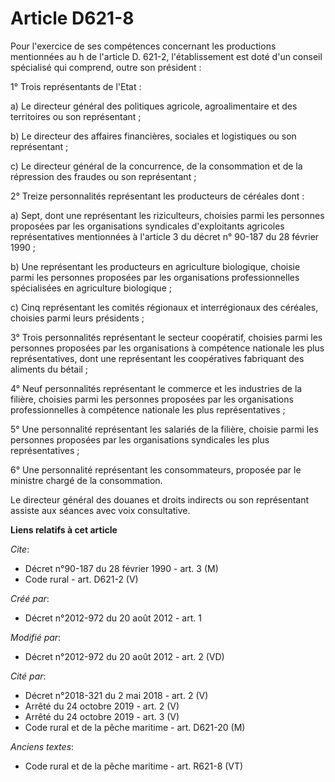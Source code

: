 # Article D621-8

Pour l'exercice de ses compétences concernant les productions mentionnées au h de l'article D. 621-2, l'établissement est
doté d'un conseil spécialisé qui comprend, outre son président : 

1° Trois représentants de l'Etat : 

a) Le directeur général des politiques agricole, agroalimentaire et des territoires ou son représentant ; 

b) Le directeur des affaires financières, sociales et logistiques ou son représentant ; 

c) Le directeur général de la concurrence, de la consommation et de la répression des fraudes ou son représentant ; 

2° Treize personnalités représentant les producteurs de céréales dont : 

a) Sept, dont une représentant les riziculteurs, choisies parmi les personnes proposées par les organisations syndicales
d'exploitants agricoles représentatives mentionnées à l'article 3 du décret n° 90-187 du 28 février 1990 ; 

b) Une représentant les producteurs en agriculture biologique, choisie parmi les personnes proposées par les organisations
professionnelles spécialisées en agriculture biologique ; 

c) Cinq représentant les comités régionaux et interrégionaux des céréales, choisies parmi leurs présidents ; 

3° Trois personnalités représentant le secteur coopératif, choisies parmi les personnes proposées par les organisations à
compétence nationale les plus représentatives, dont une représentant les coopératives fabriquant des aliments du bétail ; 

4° Neuf personnalités représentant le commerce et les industries de la filière, choisies parmi les personnes proposées par
les organisations professionnelles à compétence nationale les plus représentatives ; 

5° Une personnalité représentant les salariés de la filière, choisie parmi les personnes proposées par les organisations
syndicales les plus représentatives ; 

6° Une personnalité représentant les consommateurs, proposée par le ministre chargé de la consommation. 

Le directeur général des douanes et droits indirects ou son représentant assiste aux séances avec voix consultative.

**Liens relatifs à cet article**

_Cite_:

  - Décret n°90-187 du 28 février 1990 - art. 3 (M)
  - Code rural - art. D621-2 (V)

_Créé par_:

  - Décret n°2012-972 du 20 août 2012 - art. 1

_Modifié par_:

  - Décret n°2012-972 du 20 août 2012 - art. 2 (VD)

_Cité par_:

  - Décret n°2018-321 du 2 mai 2018 - art. 2 (V)
  - Arrêté du 24 octobre 2019 - art. 2 (V)
  - Arrêté du 24 octobre 2019 - art. 3 (V)
  - Code rural et de la pêche maritime - art. D621-20 (M)

_Anciens textes_:

  - Code rural et de la pêche maritime - art. R621-8 (VT)
